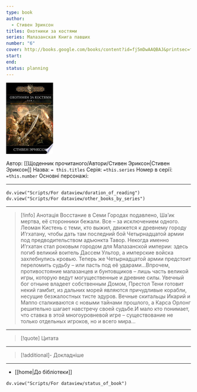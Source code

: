 ```yaml
---
type: book
author:
  - Стивен Эриксон
titles: Охотники за костями
series: Малазанская Книга павших
number: "6"
cover: http://books.google.com/books/content?id=fj5mDwAAQBAJ&printsec=frontcover&img=1&zoom=1&edge=curl&source=gbs_api
start:
end:
status: planning
---
```

![cover|150](media/cover!150-508.jpg)

Автор: [[Щоденник прочитаного/Автори/Стивен Эриксон|Стивен Эриксон]]
Назва: `= this.titles`
Серія:  `=this.series`
Номер в серії: `=this.number`
Основні персонажі:

---
```dataviewjs
dv.view("Scripts/For dataview/duration_of_reading")
dv.view("Scripts/For dataview/other_books_by_series")
```

---
>[!info] Анотація
>Восстание в Семи Городах подавлено, Ша’ик мертва, её сторонники бежали. Все – за исключением одного. Леоман Кистень с теми, кто выжил, движется к древнему городу И’гхатану, чтобы дать там последний бой Четырнадцатой армии под предводительством адъюнкта Тавор.
>Некогда именно И’гхатан стал роковым городом для Малазанской империи: здесь погиб великий воитель Дассем Ультор, а имперские войска захлебнулись кровью. Теперь же Четырнадцатой армии предстоит переломить судьбу – или пасть под её ударами...Впрочем, противостояние малазанцев и бунтовщиков – лишь часть великой игры, которую ведут могущественные и древние силы. Увечный бог отныне владеет собственным Домом, Престол Тени готовит некий гамбит, из дальних морей являются причудливые корабли, несущие безжалостных тисте эдуров. Вечные скитальцы Икарий и Маппо сталкиваются с новыми тайнами прошлого, а Карса Орлонг решительно шагает навстречу своей судьбе.И мало кто понимает, что ставка в этой многоуровневой игре – существование не только отдельных игроков, но и всего мира...
___

>[!quote] Цитата

---
>[!additional]- Докладніше

---

- [[home|До бібліотеки]]

```dataviewjs
dv.view("Scripts/For dataview/status_of_book")
```